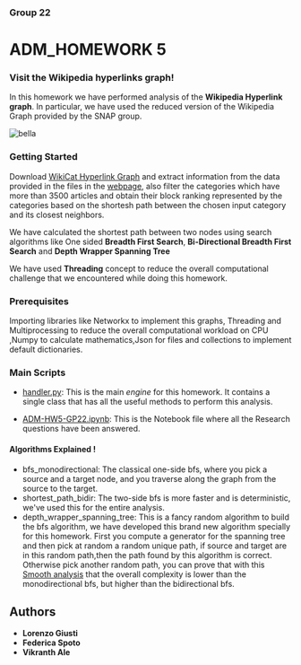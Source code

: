 ### Group 22
# ADM_HOMEWORK 5

### Visit the Wikipedia hyperlinks graph!

In this homework we have performed analysis of the **Wikipedia Hyperlink graph**. In particular, we have used the reduced version of the Wikipedia Graph provided by the SNAP group.

![bella](https://pbs.twimg.com/media/CNCowF1WEAAV1aZ.jpg)


### Getting Started

Download [WikiCat Hyperlink Graph](https://snap.stanford.edu/data/wiki-topcats.html) and extract information from the data provided in the files in the [webpage](https://snap.stanford.edu/data/wiki-topcats.html), also filter the categories which have more than 3500 articles and obtain their block ranking represented by the categories based on the shortesh path between the chosen input category and its closest neighbors.

We have calculated the shortest path between two nodes using search algorithms like One sided **Breadth First Search**, **Bi-Directional Breadth First Search** and **Depth Wrapper Spanning Tree**

We have used **Threading** concept to reduce the overall computational challenge that we encountered while doing this homework.

### Prerequisites

Importing libraries like Networkx to implement this graphs, Threading and Multiprocessing to reduce the overall computational workload on CPU ,Numpy to calculate mathematics,Json for files and collections to implement default dictionaries.


### Main Scripts

* [handler.py](https://github.com/lrnzgiusti/ADM-GP22-HW5/blob/master/handler.py): This is the main *engine* for this homework. It contains a single class that has all the useful methods to perform this analysis.

* [ADM-HW5-GP22.ipynb](https://github.com/lrnzgiusti/ADM-GP22-HW5/blob/master/ADM-HW5-GP22.ipynb): This is the Notebook file where all the Research questions have been answered.

#### Algorithms Explained !

* bfs_monodirectional: The classical one-side bfs, where you pick a source and a target node, and you traverse along the graph from the source to the target.
* shortest_path_bidir: The two-side bfs is more faster and is deterministic, we've used this for the entire analysis.
* depth_wrapper_spanning_tree: This is a fancy random algorithm to build the bfs algorithm, we have developed this brand new algorithm specially for this homework. First you compute a generator for the spanning tree and then pick at random a random unique path, if source and target are in this random path,then the path found by this algorithm is correct. Otherwise pick another random path, you can prove that with this [Smooth analysis](https://arxiv.org/pdf/cs/0111050.pdf) that the overall complexity is lower than the monodirectional bfs, but higher than the bidirectional bfs.


## Authors

*  **Lorenzo Giusti** 
*  **Federica Spoto**
*  **Vikranth Ale**

